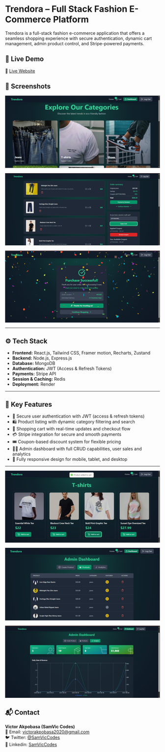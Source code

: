 # Trendora – Full Stack Fashion E-Commerce Platform

Trendora is a full-stack fashion e-commerce application that offers a seamless shopping experience with secure authentication, dynamic cart management, admin product control, and Stripe-powered payments.

## 🚀 Live Demo

🔗 [Live Website](https://trendora-frxm.onrender.com)  


## 📸 Screenshots  

![Homepage](./frontend/public/img1.png)

![Cart Page](./frontend/public/img2.png)

![Success Page](./frontend/public/img3.png)

---

## ⚙️ Tech Stack

- **Frontend:** React.js, Tailwind CSS, Framer motion, Recharts, Zustand
- **Backend:** Node.js, Express.js
- **Database:** MongoDB
- **Authentication:** JWT (Access & Refresh Tokens)
- **Payments:** Stripe API
- **Session & Caching:** Redis
- **Deployment:** Render

---

## 🔑 Key Features

- 👤 Secure user authentication with JWT (access & refresh tokens)
- 🛍️ Product listing with dynamic category filtering and search
- 🛒 Shopping cart with real-time updates and checkout flow
- 💳 Stripe integration for secure and smooth payments
- 🎟️ Coupon-based discount system for flexible pricing
- 🧑‍💼 Admin dashboard with full CRUD capabilities, user sales and analytics
- 📱 Fully responsive design for mobile, tablet, and desktop

---

![Homepage](./frontend/public/img4.png)

![Cart Page](./frontend/public/img5.png)

![Success Page](./frontend/public/img6.png)

## 📬 Contact

**Victor Akpobasa (SamVic Codes)**  
📧 Email: [victorakpobasa2020@gmail.com](mailto:victorakpobasa2020@gmail.com)  
🐦 Twitter: [@SamVicCodes](https://x.com/SamVicCodes)  
📱 Linkedin: [SamVicCodes](https://www.linkedin.com/in/samviccodes)